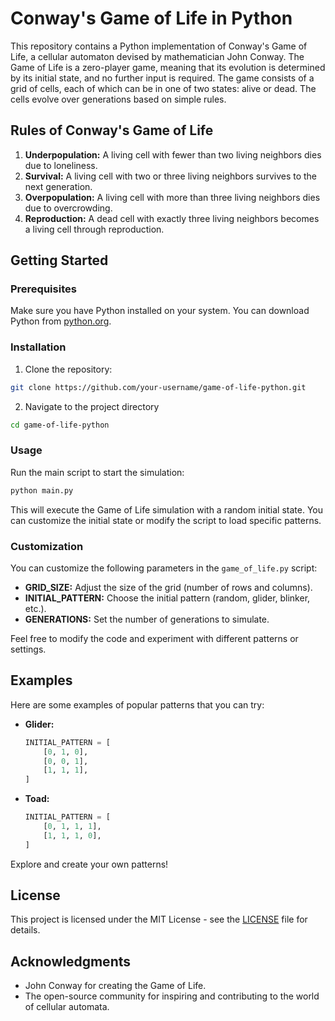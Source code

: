 # Conway's Game of Life in Python

This repository contains a Python implementation of Conway's Game of Life, a cellular automaton devised by mathematician John Conway. The Game of Life is a zero-player game, meaning that its evolution is determined by its initial state, and no further input is required. The game consists of a grid of cells, each of which can be in one of two states: alive or dead. The cells evolve over generations based on simple rules.

## Rules of Conway's Game of Life

1. **Underpopulation:** A living cell with fewer than two living neighbors dies due to loneliness.
2. **Survival:** A living cell with two or three living neighbors survives to the next generation.
3. **Overpopulation:** A living cell with more than three living neighbors dies due to overcrowding.
4. **Reproduction:** A dead cell with exactly three living neighbors becomes a living cell through reproduction.

## Getting Started

### Prerequisites

Make sure you have Python installed on your system. You can download Python from [python.org](https://www.python.org/downloads/).

### Installation

1. Clone the repository:

  ```bash
  git clone https://github.com/your-username/game-of-life-python.git
  ```

2. Navigate to the project directory

  ```bash
  cd game-of-life-python
  ```

### Usage

Run the main script to start the simulation:

  ```bash
  python main.py
  ```

This will execute the Game of Life simulation with a random initial state. You can customize the initial state or modify the script to load specific patterns.

### Customization

You can customize the following parameters in the `game_of_life.py` script:

- **GRID_SIZE:** Adjust the size of the grid (number of rows and columns).
- **INITIAL_PATTERN:** Choose the initial pattern (random, glider, blinker, etc.).
- **GENERATIONS:** Set the number of generations to simulate.

Feel free to modify the code and experiment with different patterns or settings.

## Examples

Here are some examples of popular patterns that you can try:

- **Glider:**
  ```python
  INITIAL_PATTERN = [
      [0, 1, 0],
      [0, 0, 1],
      [1, 1, 1],
  ]
  ```

- **Toad:**

  ```python
  INITIAL_PATTERN = [
      [0, 1, 1, 1],
      [1, 1, 1, 0],
  ]
  ```
  
Explore and create your own patterns!

## License

This project is licensed under the MIT License - see the [LICENSE](LICENSE) file for details.

## Acknowledgments

- John Conway for creating the Game of Life.
- The open-source community for inspiring and contributing to the world of cellular automata.

